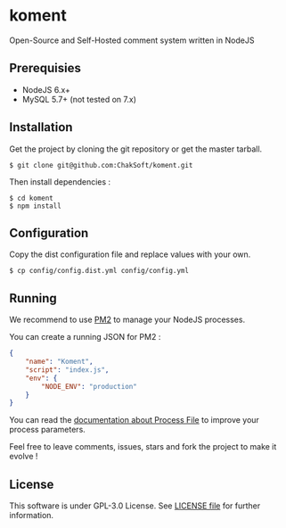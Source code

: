 # koment

Open-Source and Self-Hosted comment system written in NodeJS

## Prerequisies

* NodeJS 6.x+
* MySQL 5.7+ (not tested on 7.x)

## Installation

Get the project by cloning the git repository or get the master tarball.

```shell
$ git clone git@github.com:ChakSoft/koment.git
```

Then install dependencies :

```shell
$ cd koment
$ npm install
```

## Configuration

Copy the dist configuration file and replace values with your own.

```shell
$ cp config/config.dist.yml config/config.yml
```

## Running

We recommend to use [PM2](http://pm2.keymetrics.io/) to manage your NodeJS processes.

You can create a running JSON for PM2 :

```json
{
    "name": "Koment",
    "script": "index.js",
    "env": {
        "NODE_ENV": "production"
    }
}
```

You can read the [documentation about Process File](http://pm2.keymetrics.io/docs/usage/application-declaration/) to improve your process parameters.

Feel free to leave comments, issues, stars and fork the project to make it evolve !

## License

This software is under GPL-3.0 License. See [LICENSE file](/LICENSE) for further information.

